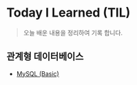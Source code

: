 # Today I Learned (TIL)

> 오늘 배운 내용을 정리하여 기록 합니다.

## 관계형 데이터베이스

* [MySQL (Basic)](https://github.com/alliwannadev/TIL/blob/main/mysql/mysql-basic/README.md "MySQL (Basic)")
